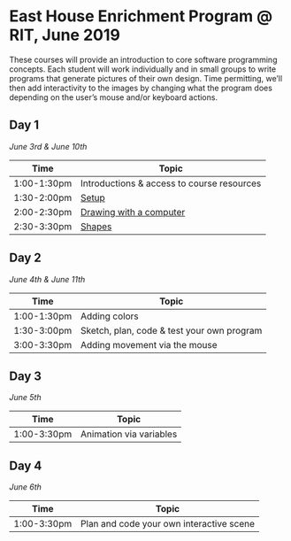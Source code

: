 # East House Enrichment Program @ RIT, June 2019
These courses will provide an introduction to core software programming concepts. Each student will work individually and in small groups to write programs that generate pictures of their own design. Time permitting, we’ll then add interactivity to the images by changing what the program does depending on the user’s mouse and/or keyboard actions.

## Day 1
*June 3rd & June 10th*

| Time       | Topic |
|------------|-------------------|
|1:00-1:30pm| Introductions & access to course resources |
|1:30-2:00pm| [Setup](topics/Setup.md) |
|2:00-2:30pm| [Drawing with a computer](topics/Drawing.md) | 
|2:30-3:30pm| [Shapes](topics/Shapes.md)|

## Day 2 
*June 4th & June 11th*

| Time       | Topic | 
|------------|-------------------|
|1:00-1:30pm| Adding colors | 
|1:30-3:00pm| Sketch, plan, code & test your own program |
|3:00-3:30pm| Adding movement via the mouse |

## Day 3 
*June 5th*

| Time       | Topic | 
|------------|-------------------|
|1:00-3:30pm| Animation via variables |

## Day 4 
*June 6th*

| Time       | Topic | 
|------------|-------------------|
|1:00-3:30pm| Plan and code your own interactive scene |

